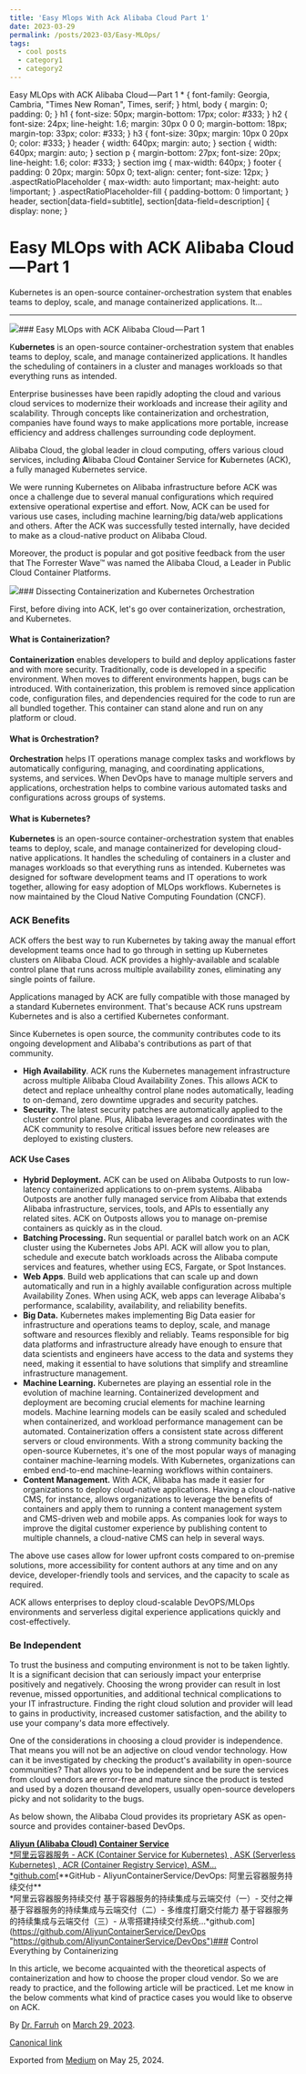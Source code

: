 ```yaml
---
title: 'Easy Mlops With Ack Alibaba Cloud Part 1'
date: 2023-03-29
permalink: /posts/2023-03/Easy-MLOps/
tags:
  - cool posts
  - category1
  - category2
---
```


Easy MLOps with ACK Alibaba Cloud — Part 1
 \* {
 font-family: Georgia, Cambria, "Times New Roman", Times, serif;
 }
 html, body {
 margin: 0;
 padding: 0;
 }
 h1 {
 font-size: 50px;
 margin-bottom: 17px;
 color: #333;
 }
 h2 {
 font-size: 24px;
 line-height: 1.6;
 margin: 30px 0 0 0;
 margin-bottom: 18px;
 margin-top: 33px;
 color: #333;
 }
 h3 {
 font-size: 30px;
 margin: 10px 0 20px 0;
 color: #333;
 }
 header {
 width: 640px;
 margin: auto;
 }
 section {
 width: 640px;
 margin: auto;
 }
 section p {
 margin-bottom: 27px;
 font-size: 20px;
 line-height: 1.6;
 color: #333;
 }
 section img {
 max-width: 640px;
 }
 footer {
 padding: 0 20px;
 margin: 50px 0;
 text-align: center;
 font-size: 12px;
 }
 .aspectRatioPlaceholder {
 max-width: auto !important;
 max-height: auto !important;
 }
 .aspectRatioPlaceholder-fill {
 padding-bottom: 0 !important;
 }
 header,
 section[data-field=subtitle],
 section[data-field=description] {
 display: none;
 }
 

Easy MLOps with ACK Alibaba Cloud — Part 1
==========================================




Kubernetes is an open-source container-orchestration system that enables teams to deploy, scale, and manage containerized applications. It…




---

![](https://cdn-images-1.medium.com/max/800/1*Q-EJwzSML360lSw8_6i2-Q.png)### Easy MLOps with ACK Alibaba Cloud — Part 1

K**ubernetes** is an open-source container-orchestration system that enables teams to deploy, scale, and manage containerized applications. It handles the scheduling of containers in a cluster and manages workloads so that everything runs as intended.

Enterprise businesses have been rapidly adopting the cloud and various cloud services to modernize their workloads and increase their agility and scalability. Through concepts like containerization and orchestration, companies have found ways to make applications more portable, increase efficiency and address challenges surrounding code deployment.

Alibaba Cloud, the global leader in cloud computing, offers various cloud services, including **A**libaba Cloud **C**ontainer Service for **K**ubernetes (ACK), a fully managed Kubernetes service.

We were running Kubernetes on Alibaba infrastructure before ACK was once a challenge due to several manual configurations which required extensive operational expertise and effort. Now, ACK can be used for various use cases, including machine learning/big data/web applications and others. After the ACK was successfully tested internally, have decided to make as a cloud-native product on Alibaba Cloud.

Moreover, the product is popular and got positive feedback from the user that The Forrester Wave™ was named the Alibaba Cloud, a Leader in Public Cloud Container Platforms.

[![](https://cdn-images-1.medium.com/max/800/1*6S-UwUL2ohwJ5qVmkPkjIQ.jpeg)](https://www.alibabacloud.com/zh/about/forrester-wave-public-cloud-container-platforms-q1-2022)### Dissecting Containerization and Kubernetes Orchestration

First, before diving into ACK, let's go over containerization, orchestration, and Kubernetes.

#### What is Containerization?

**Containerization** enables developers to build and deploy applications faster and with more security. Traditionally, code is developed in a specific environment. When moves to different environments happen, bugs can be introduced. With containerization, this problem is removed since application code, configuration files, and dependencies required for the code to run are all bundled together. This container can stand alone and run on any platform or cloud.

#### What is Orchestration?

**Orchestration** helps IT operations manage complex tasks and workflows by automatically configuring, managing, and coordinating applications, systems, and services. When DevOps have to manage multiple servers and applications, orchestration helps to combine various automated tasks and configurations across groups of systems.

#### What is Kubernetes?

**Kubernetes** is an open-source container-orchestration system that enables teams to deploy, scale, and manage containerized for developing cloud-native applications. It handles the scheduling of containers in a cluster and manages workloads so that everything runs as intended. Kubernetes was designed for software development teams and IT operations to work together, allowing for easy adoption of MLOps workflows. Kubernetes is now maintained by the Cloud Native Computing Foundation (CNCF).

### ACK Benefits

ACK offers the best way to run Kubernetes by taking away the manual effort development teams once had to go through in setting up Kubernetes clusters on Alibaba Cloud. ACK provides a highly-available and scalable control plane that runs across multiple availability zones, eliminating any single points of failure.

Applications managed by ACK are fully compatible with those managed by a standard Kubernetes environment. That's because ACK runs upstream Kubernetes and is also a certified Kubernetes conformant.

Since Kubernetes is open source, the community contributes code to its ongoing development and Alibaba's contributions as part of that community.

* **High Availability**. ACK runs the Kubernetes management infrastructure across multiple Alibaba Cloud Availability Zones. This allows ACK to detect and replace unhealthy control plane nodes automatically, leading to on-demand, zero downtime upgrades and security patches.
* **Security.** The latest security patches are automatically applied to the cluster control plane. Plus, Alibaba leverages and coordinates with the ACK community to resolve critical issues before new releases are deployed to existing clusters.

#### ACK Use Cases

* **Hybrid Deployment.** ACK can be used on Alibaba Outposts to run low-latency containerized applications to on-prem systems. Alibaba Outposts are another fully managed service from Alibaba that extends Alibaba infrastructure, services, tools, and APIs to essentially any related sites. ACK on Outposts allows you to manage on-premise containers as quickly as in the cloud.
* **Batching Processing.** Run sequential or parallel batch work on an ACK cluster using the Kubernetes Jobs API. ACK will allow you to plan, schedule and execute batch workloads across the Alibaba compute services and features, whether using ECS, Fargate, or Spot Instances.
* **Web Apps**. Build web applications that can scale up and down automatically and run in a highly available configuration across multiple Availability Zones. When using ACK, web apps can leverage Alibaba's performance, scalability, availability, and reliability benefits.
* **Big Data.** Kubernetes makes implementing Big Data easier for infrastructure and operations teams to deploy, scale, and manage software and resources flexibly and reliably. Teams responsible for big data platforms and infrastructure already have enough to ensure that data scientists and engineers have access to the data and systems they need, making it essential to have solutions that simplify and streamline infrastructure management.
* **Machine Learning.** Kubernetes are playing an essential role in the evolution of machine learning. Containerized development and deployment are becoming crucial elements for machine learning models. Machine learning models can be easily scaled and scheduled when containerized, and workload performance management can be automated. Containerization offers a consistent state across different servers or cloud environments. With a strong community backing the open-source Kubernetes, it's one of the most popular ways of managing container machine-learning models. With Kubernetes, organizations can embed end-to-end machine-learning workflows within containers.
* **Content Management.** With ACK, Alibaba has made it easier for organizations to deploy cloud-native applications. Having a cloud-native CMS, for instance, allows organizations to leverage the benefits of containers and apply them to running a content management system and CMS-driven web and mobile apps. As companies look for ways to improve the digital customer experience by publishing content to multiple channels, a cloud-native CMS can help in several ways.

The above use cases allow for lower upfront costs compared to on-premise solutions, more accessibility for content authors at any time and on any device, developer-friendly tools and services, and the capacity to scale as required.

ACK allows enterprises to deploy cloud-scalable DevOPS/MLOps environments and serverless digital experience applications quickly and cost-effectively.

### Be Independent

To trust the business and computing environment is not to be taken lightly. It is a significant decision that can seriously impact your enterprise positively and negatively. Choosing the wrong provider can result in lost revenue, missed opportunities, and additional technical complications to your IT infrastructure. Finding the right cloud solution and provider will lead to gains in productivity, increased customer satisfaction, and the ability to use your company's data more effectively.

One of the considerations in choosing a cloud provider is independence. That means you will not be an adjective on cloud vendor technology. How can it be investigated by checking the product's availability in open-source communities? That allows you to be independent and be sure the services from cloud vendors are error-free and mature since the product is tested and used by a dozen thousand developers, usually open-source developers picky and not solidarity to the bugs.

As below shown, the Alibaba Cloud provides its proprietary ASK as open-source and provides container-based DevOps.

[**Aliyun (Alibaba Cloud) Container Service**  
*阿里云容器服务 - ACK (Container Service for Kubernetes) , ASK (Serverless Kubernetes) , ACR (Container Registry Service), ASM…*github.com](https://github.com/AliyunContainerService "https://github.com/AliyunContainerService")[**GitHub - AliyunContainerService/DevOps: 阿里云容器服务持续交付**  
*阿里云容器服务持续交付 基于容器服务的持续集成与云端交付（一）- 交付之禅 基于容器服务的持续集成与云端交付（二）- 多维度打磨交付能力 基于容器服务的持续集成与云端交付（三）- 从零搭建持续交付系统…*github.com](https://github.com/AliyunContainerService/DevOps "https://github.com/AliyunContainerService/DevOps")### Control Everything by Containerizing

In this article, we become acquainted with the theoretical aspects of containerization and how to choose the proper cloud vendor. So we are ready to practice, and the following article will be practiced. Let me know in the below comments what kind of practice cases you would like to observe on ACK.



By [Dr. Farruh](https://medium.com/@k-farruh) on [March 29, 2023](https://medium.com/p/1e83e0da72b9).

[Canonical link](https://medium.com/@k-farruh/easy-mlops-with-ack-alibaba-cloud-part-1-1e83e0da72b9)

Exported from [Medium](https://medium.com) on May 25, 2024.

